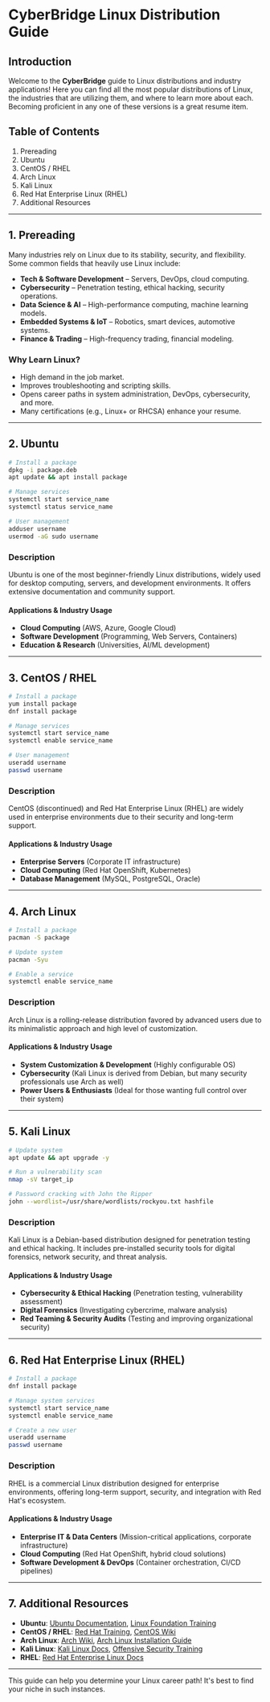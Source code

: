 # CyberBridge Linux Distribution Guide

## Introduction
Welcome to the **CyberBridge** guide to Linux distributions and industry applications! Here you can find all the most popular distributions of Linux, the industries that are utilizing them, and where to learn more about each. Becoming proficient in any one of these versions is a great resume item.

## Table of Contents
1. Prereading  
2. Ubuntu  
3. CentOS / RHEL  
4. Arch Linux  
5. Kali Linux  
6. Red Hat Enterprise Linux (RHEL)  
7. Additional Resources  

---

## 1. Prereading
Many industries rely on Linux due to its stability, security, and flexibility. Some common fields that heavily use Linux include:
- **Tech & Software Development** – Servers, DevOps, cloud computing.
- **Cybersecurity** – Penetration testing, ethical hacking, security operations.
- **Data Science & AI** – High-performance computing, machine learning models.
- **Embedded Systems & IoT** – Robotics, smart devices, automotive systems.
- **Finance & Trading** – High-frequency trading, financial modeling.

### Why Learn Linux?
- High demand in the job market.
- Improves troubleshooting and scripting skills.
- Opens career paths in system administration, DevOps, cybersecurity, and more.
- Many certifications (e.g., Linux+ or RHCSA) enhance your resume.

---

## 2. Ubuntu
```bash
# Install a package
dpkg -i package.deb
apt update && apt install package

# Manage services
systemctl start service_name
systemctl status service_name

# User management
adduser username
usermod -aG sudo username
```

### Description
Ubuntu is one of the most beginner-friendly Linux distributions, widely used for desktop computing, servers, and development environments. It offers extensive documentation and community support.

#### Applications & Industry Usage
- **Cloud Computing** (AWS, Azure, Google Cloud)
- **Software Development** (Programming, Web Servers, Containers)
- **Education & Research** (Universities, AI/ML development)

---

## 3. CentOS / RHEL
```bash
# Install a package
yum install package
dnf install package

# Manage services
systemctl start service_name
systemctl enable service_name

# User management
useradd username
passwd username
```

### Description
CentOS (discontinued) and Red Hat Enterprise Linux (RHEL) are widely used in enterprise environments due to their security and long-term support.

#### Applications & Industry Usage
- **Enterprise Servers** (Corporate IT infrastructure)
- **Cloud Computing** (Red Hat OpenShift, Kubernetes)
- **Database Management** (MySQL, PostgreSQL, Oracle)

---

## 4. Arch Linux
```bash
# Install a package
pacman -S package

# Update system
pacman -Syu

# Enable a service
systemctl enable service_name
```

### Description
Arch Linux is a rolling-release distribution favored by advanced users due to its minimalistic approach and high level of customization.

#### Applications & Industry Usage
- **System Customization & Development** (Highly configurable OS)
- **Cybersecurity** (Kali Linux is derived from Debian, but many security professionals use Arch as well)
- **Power Users & Enthusiasts** (Ideal for those wanting full control over their system)

---

## 5. Kali Linux
```bash
# Update system
apt update && apt upgrade -y

# Run a vulnerability scan
nmap -sV target_ip

# Password cracking with John the Ripper
john --wordlist=/usr/share/wordlists/rockyou.txt hashfile
```

### Description
Kali Linux is a Debian-based distribution designed for penetration testing and ethical hacking. It includes pre-installed security tools for digital forensics, network security, and threat analysis.

#### Applications & Industry Usage
- **Cybersecurity & Ethical Hacking** (Penetration testing, vulnerability assessment)
- **Digital Forensics** (Investigating cybercrime, malware analysis)
- **Red Teaming & Security Audits** (Testing and improving organizational security)

---

## 6. Red Hat Enterprise Linux (RHEL)
```bash
# Install a package
dnf install package

# Manage system services
systemctl start service_name
systemctl enable service_name

# Create a new user
useradd username
passwd username
```

### Description
RHEL is a commercial Linux distribution designed for enterprise environments, offering long-term support, security, and integration with Red Hat's ecosystem.

#### Applications & Industry Usage
- **Enterprise IT & Data Centers** (Mission-critical applications, corporate infrastructure)
- **Cloud Computing** (Red Hat OpenShift, hybrid cloud solutions)
- **Software Development & DevOps** (Container orchestration, CI/CD pipelines)

---

## 7. Additional Resources
- **Ubuntu**: [Ubuntu Documentation](https://ubuntu.com/tutorials), [Linux Foundation Training](https://training.linuxfoundation.org/)
- **CentOS / RHEL**: [Red Hat Training](https://www.redhat.com/en/services/training), [CentOS Wiki](https://wiki.centos.org/)
- **Arch Linux**: [Arch Wiki](https://wiki.archlinux.org/), [Arch Linux Installation Guide](https://wiki.archlinux.org/title/installation_guide)
- **Kali Linux**: [Kali Linux Docs](https://www.kali.org/docs/), [Offensive Security Training](https://www.offsec.com/)
- **RHEL**: [Red Hat Enterprise Linux Docs](https://access.redhat.com/documentation/en-us/red_hat_enterprise_linux/)

---

This guide can help you determine your Linux career path! It's best to find your niche in such instances.
